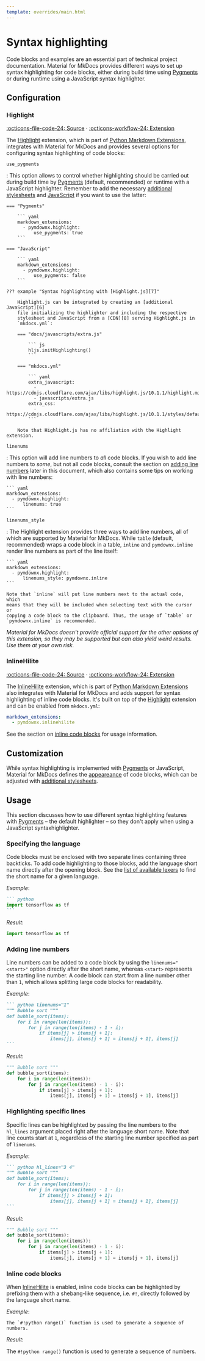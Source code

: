 ```yaml
---
template: overrides/main.html
---
```


# Syntax highlighting

Code blocks and examples are an essential part of technical project
documentation. Material for MkDocs provides different ways to set up syntax
highlighting for code blocks, either during build time using [Pygments][1] or
during runtime using a JavaScript syntax highlighter.

  [1]: https://pygments.org

## Configuration

### Highlight

[:octicons-file-code-24: Source][2] · [:octicons-workflow-24: Extension][3]

The [Highlight][3] extension, which is part of [Python Markdown Extensions][4],
integrates with Material for MkDocs and provides several options for
configuring syntax highlighting of code blocks:

`use_pygments`

:   This option allows to control whether highlighting should be carried out
    during build time by [Pygments][1] (default, recommended) or runtime with
    a JavaScript highlighter. Remember to add the necessary 
    [additional stylesheets][5] and [JavaScript][6] if you want to use the
    latter:

    === "Pygments"

        ``` yaml
        markdown_extensions:
          - pymdownx.highlight:
              use_pygments: true
        ```

    === "JavaScript"

        ``` yaml
        markdown_extensions:
          - pymdownx.highlight:
              use_pygments: false
        ```

    ??? example "Syntax highlighting with [Highlight.js][7]"

        Highlight.js can be integrated by creating an [additional JavaScript][6]
        file initializing the highlighter and including the respective
        stylesheet and JavaScript from a [CDN][8] serving Highlight.js in
        `mkdocs.yml`:

        === "docs/javascripts/extra.js"

            ``` js
            hljs.initHighlighting()
            ```

        === "mkdocs.yml"

            ``` yaml
            extra_javascript:
              - https://cdnjs.cloudflare.com/ajax/libs/highlight.js/10.1.1/highlight.min.js
              - javascripts/extra.js
            extra_css:
              - https://cdnjs.cloudflare.com/ajax/libs/highlight.js/10.1.1/styles/default.min.css
            ```

        Note that Highlight.js has no affiliation with the Highlight extension.

`linenums`

:   This option will add line numbers to _all_ code blocks. If you wish to add
    line numbers to _some_, but not all code blocks, consult the section on
    [adding line numbers][9] later in this document, which also contains some
    tips on working with line numbers:

    ``` yaml
    markdown_extensions:
      - pymdownx.highlight:
          linenums: true
    ```

`linenums_style`

:   The Highlight extension provides three ways to add line numbers, all of
    which are supported by Material for MkDocs. While `table` (default,
    recommended) wraps a code block in a table, `inline` and `pymdownx.inline`
    render line numbers as part of the line itself:

    ``` yaml
    markdown_extensions:
      - pymdownx.highlight:
          linenums_style: pymdownx.inline
    ```

    Note that `inline` will put line numbers next to the actual code, which
    means that they will be included when selecting text with the cursor or 
    copying a code block to the clipboard. Thus, the usage of `table` or
    `pymdownx.inline` is recommended.

_Material for MkDocs doesn't provide official support for the other options of
this extension, so they may be supported but can also yield weird results. Use
them at your own risk._

  [2]: https://github.com/squidfunk/mkdocs-material/blob/master/src/assets/stylesheets/extensions/pymdown/_highlight.scss
  [3]: https://facelessuser.github.io/pymdown-extensions/extensions/highlight/
  [4]: https://facelessuser.github.io/pymdown-extensions/
  [5]: ../customization.md#additional-stylesheets
  [6]: ../customization.md#additional-javascript
  [7]: https://highlightjs.org/
  [8]: https://cdnjs.com/libraries/highlight.js/
  [9]: #adding-line-numbers

### InlineHilite

[:octicons-file-code-24: Source][2] · [:octicons-workflow-24: Extension][10]

The [InlineHilite][10] extension, which is part of [Python Markdown 
Extensions][4] also integrates with Material for MkDocs and adds support for
syntax highlighting of inline code blocks. It's built on top of the
[Highlight][3] extension and can be enabled from `mkdocs.yml`:

``` yaml
markdown_extensions:
  - pymdownx.inlinehilite
```

See the section on [inline code blocks][11] for usage information.

  [10]: https://facelessuser.github.io/pymdown-extensions/extensions/inlinehilite/
  [11]: #inline-code-blocks

## Customization

While syntax highlighting is implemented with [Pygments][1] or JavaScript,
Material for MkDocs defines the [appeareance][12] of code blocks, which can be
adjusted with [additional stylesheets][5].

  [12]: https://github.com/squidfunk/mkdocs-material/blob/master/src/assets/stylesheets/extensions/_codehilite.scss

## Usage

This section discusses how to use different syntax highlighting features with
[Pygments][1] – the default highlighter – so they don't apply when using
a JavaScript syntaxhighlighter.

### Specifying the language

Code blocks must be enclosed with two separate lines containing three backticks.
To add code highlighting to those blocks, add the language short name directly
after the opening block. See the [list of available lexers][13] to find the
short name for a given language.

_Example_:

```` markdown
``` python
import tensorflow as tf
```
````

_Result_:

``` python
import tensorflow as tf
```

  [13]: https://pygments.org/docs/lexers/

### Adding line numbers

Line numbers can be added to a code block by using the `linenums="<start>"`
option directly after the short name, whereas `<start>` represents the starting
line number. A code block can start from a line number other than `1`, which
allows splitting large code blocks for readability.

_Example_:

```` markdown
``` python linenums="1"
""" Bubble sort """
def bubble_sort(items):
    for i in range(len(items)):
        for j in range(len(items) - 1 - i):
            if items[j] > items[j + 1]:
                items[j], items[j + 1] = items[j + 1], items[j]
```
````

_Result_:

``` python linenums="1"
""" Bubble sort """
def bubble_sort(items):
    for i in range(len(items)):
        for j in range(len(items) - 1 - i):
            if items[j] > items[j + 1]:
                items[j], items[j + 1] = items[j + 1], items[j]
```

### Highlighting specific lines

Specific lines can be highlighted by passing the line numbers to the `hl_lines`
argument placed right after the language short name. Note that line counts start
at `1`, regardless of the starting line number specified as part of `linenums`.

_Example_:

```` markdown
``` python hl_lines="3 4"
""" Bubble sort """
def bubble_sort(items):
    for i in range(len(items)):
        for j in range(len(items) - 1 - i):
            if items[j] > items[j + 1]:
                items[j], items[j + 1] = items[j + 1], items[j]
```
````

_Result_:

``` python linenums="1" hl_lines="3 4"
""" Bubble sort """
def bubble_sort(items):
    for i in range(len(items)):
        for j in range(len(items) - 1 - i):
            if items[j] > items[j + 1]:
                items[j], items[j + 1] = items[j + 1], items[j]
```

### Inline code blocks

When [InlineHilite][14] is enabled, inline code blocks can be highlighted by
prefixing them with a shebang-like sequence, i.e. `#!`, directly followed by
the language short name.

_Example_:

```
The `#!python range()` function is used to generate a sequence of numbers.
```

_Result_:

The `#!python range()` function is used to generate a sequence of numbers.

  [14]: #inlinehilite
